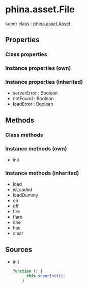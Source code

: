 # phina.asset.File

super class : [phina.asset.Asset](phina.asset.Asset.md)

## Properties

### Class properties


### Instance properties (own)


### Instance properties (inherited)

* serverError : Boolean
* notFound : Boolean
* loadError : Boolean

## Methods

### Class methods


### Instance methods (own)

* init

### Instance methods (inherited)

* load
* isLoaded
* loadDummy
* on
* off
* fire
* flare
* one
* has
* clear

## Sources

* init
  ```javascript
  function () {
        this.superInit();
      }
  ```

